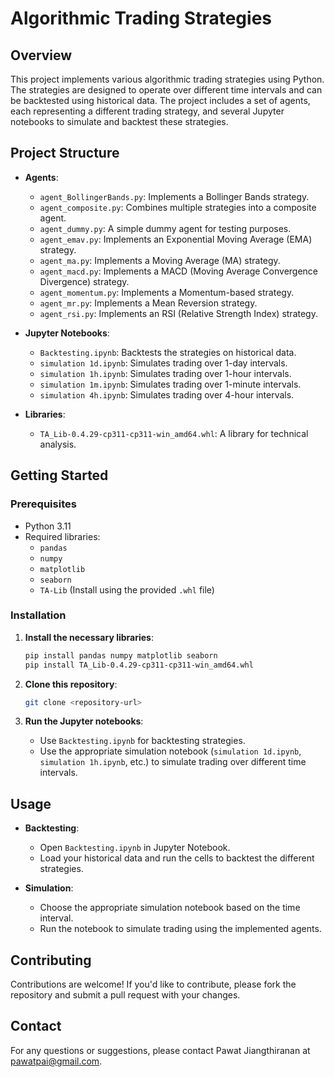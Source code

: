 
# Algorithmic Trading Strategies

## Overview

This project implements various algorithmic trading strategies using Python. The strategies are designed to operate over different time intervals and can be backtested using historical data. The project includes a set of agents, each representing a different trading strategy, and several Jupyter notebooks to simulate and backtest these strategies.

## Project Structure

- **Agents**:
  - `agent_BollingerBands.py`: Implements a Bollinger Bands strategy.
  - `agent_composite.py`: Combines multiple strategies into a composite agent.
  - `agent_dummy.py`: A simple dummy agent for testing purposes.
  - `agent_emav.py`: Implements an Exponential Moving Average (EMA) strategy.
  - `agent_ma.py`: Implements a Moving Average (MA) strategy.
  - `agent_macd.py`: Implements a MACD (Moving Average Convergence Divergence) strategy.
  - `agent_momentum.py`: Implements a Momentum-based strategy.
  - `agent_mr.py`: Implements a Mean Reversion strategy.
  - `agent_rsi.py`: Implements an RSI (Relative Strength Index) strategy.

- **Jupyter Notebooks**:
  - `Backtesting.ipynb`: Backtests the strategies on historical data.
  - `simulation 1d.ipynb`: Simulates trading over 1-day intervals.
  - `simulation 1h.ipynb`: Simulates trading over 1-hour intervals.
  - `simulation 1m.ipynb`: Simulates trading over 1-minute intervals.
  - `simulation 4h.ipynb`: Simulates trading over 4-hour intervals.

- **Libraries**:
  - `TA_Lib-0.4.29-cp311-cp311-win_amd64.whl`: A library for technical analysis.

## Getting Started

### Prerequisites

- Python 3.11
- Required libraries:
  - `pandas`
  - `numpy`
  - `matplotlib`
  - `seaborn`
  - `TA-Lib` (Install using the provided `.whl` file)

### Installation

1. **Install the necessary libraries**:
   ```bash
   pip install pandas numpy matplotlib seaborn
   pip install TA_Lib-0.4.29-cp311-cp311-win_amd64.whl
   ```

2. **Clone this repository**:
   ```bash
   git clone <repository-url>
   ```

3. **Run the Jupyter notebooks**:
   - Use `Backtesting.ipynb` for backtesting strategies.
   - Use the appropriate simulation notebook (`simulation 1d.ipynb`, `simulation 1h.ipynb`, etc.) to simulate trading over different time intervals.

## Usage

- **Backtesting**:
  - Open `Backtesting.ipynb` in Jupyter Notebook.
  - Load your historical data and run the cells to backtest the different strategies.

- **Simulation**:
  - Choose the appropriate simulation notebook based on the time interval.
  - Run the notebook to simulate trading using the implemented agents.

## Contributing

Contributions are welcome! If you'd like to contribute, please fork the repository and submit a pull request with your changes.

## Contact

For any questions or suggestions, please contact Pawat Jiangthiranan at pawatpai@gmail.com.
